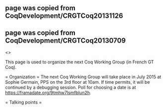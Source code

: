 ## page was copied from CoqDevelopment/CRGTCoq20131126
## page was copied from CoqDevelopment/CRGTCoq20130709
<<TableOfContents>>

This page is used to organize the next Coq Working Group (in French GT Coq).

= Organization =
The next Coq Working Group will take place in July 2015 at Sophie Germain, PPS on the 3rd floor at 10am. If time permits, it will be continued by a debugging session. Poll for choosing a date is at https://framadate.org/9tmhw7lsmfblun2h.

= Talking points =
